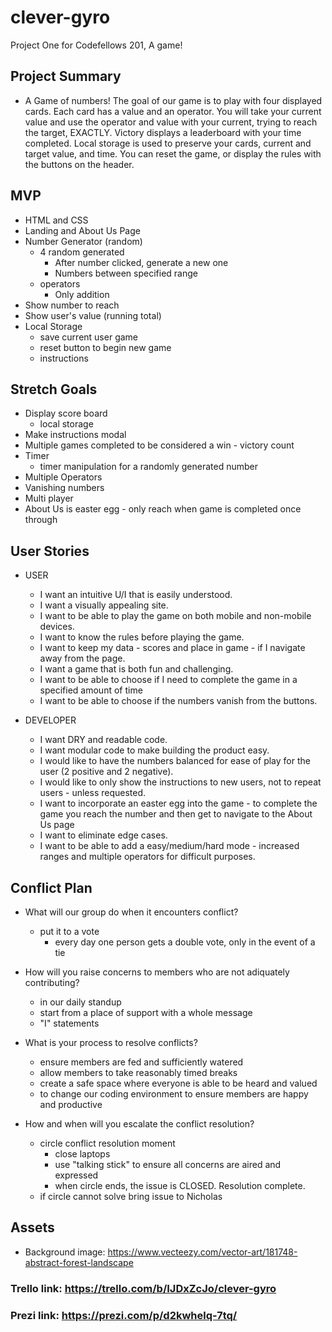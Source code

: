# clever-gyro
Project One for Codefellows 201, A game!

## Project Summary
* A Game of numbers!  The goal of our game is to play with four displayed cards.  Each card has a value and an operator.  You will take your current value and use the operator and value with your current, trying to reach the target, EXACTLY.  Victory displays a leaderboard with your time completed.  Local storage is used to preserve your cards, current and target value, and time.  You can reset the game, or display the rules with the buttons on the header.

## MVP
* HTML and CSS
* Landing and About Us Page
* Number Generator (random)
  * 4 random generated
    * After number clicked, generate a new one
    * Numbers between specified range
  * operators
    * Only addition
* Show number to reach
* Show user's value (running total)
* Local Storage
  * save current user game
  * reset button to begin new game
  * instructions

## Stretch Goals
* Display score board
  * local storage
* Make instructions modal
* Multiple games completed to be considered a win - victory count
* Timer
  * timer manipulation for a randomly generated number
* Multiple Operators
* Vanishing numbers
* Multi player
* About Us is easter egg - only reach when game is completed once through

## User Stories
* USER
  * I want an intuitive U/I that is easily understood.
  * I want a visually appealing site.
  * I want to be able to play the game on both mobile and non-mobile devices.
  * I want to know the rules before playing the game.
  * I want to keep my data - scores and place in game - if I navigate away from the page.
  * I want a game that is both fun and challenging.
  * I want to be able to choose if I need to complete the game in a specified amount of time
  * I want to be able to choose if the numbers vanish from the buttons.

* DEVELOPER
  * I want DRY and readable code.
  * I want modular code to make building the product easy.
  * I would like to have the numbers balanced for ease of play for the user (2 positive and 2 negative).
  * I would like to only show the instructions to new users, not to repeat users - unless requested.
  * I want to incorporate an easter egg into the game - to complete the game you reach the number and then get to navigate to the About Us page
  * I want to eliminate edge cases.
  * I want to be able to add a easy/medium/hard mode - increased ranges and multiple operators for difficult purposes.
  
## Conflict Plan
* What will our group do when it encounters conflict?
  * put it to a vote
    * every day one person gets a double vote, only in the event of a tie

* How will you raise concerns to members who are not adiquately contributing?
  * in our daily standup
  * start from a place of support with a whole message
  * "I" statements

* What is your process to resolve conflicts?
  * ensure members are fed and sufficiently watered
  * allow members to take reasonably timed breaks
  * create a safe space where everyone is able to be heard and valued
  * to change our coding environment to ensure members are happy and productive

* How and when will you escalate the conflict resolution?
  * circle conflict resolution moment
    * close laptops
    * use "talking stick" to ensure all concerns are aired and expressed
    * when circle ends, the issue is CLOSED. Resolution complete.
  * if circle cannot solve bring issue to Nicholas

## Assets
* Background image: https://www.vecteezy.com/vector-art/181748-abstract-forest-landscape

  
### Trello link: https://trello.com/b/IJDxZcJo/clever-gyro
### Prezi link: https://prezi.com/p/d2kwhelq-7tq/
